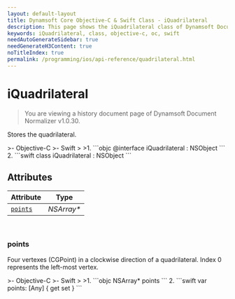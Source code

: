 ```yaml
---
layout: default-layout
title: Dynamsoft Core Objective-C & Swift Class - iQuadrilateral
description: This page shows the iQuadrilateral class of Dynamsoft Document Normalizer iOS edition v1.x.
keywords: iQuadrilateral, class, objective-c, oc, swift
needAutoGenerateSidebar: true
needGenerateH3Content: true
noTitleIndex: true
permalink: /programming/ios/api-reference/quadrilateral.html
---
```



# iQuadrilateral

> You are viewing a history document page of Dynamsoft Document Normalizer v1.0.30.

Stores the quadrilateral.  

<div class="sample-code-prefix"></div>
>- Objective-C
>- Swift
>
>1. 
```objc
@interface iQuadrilateral : NSObject 
```
2. 
```swift
class iQuadrilateral : NSObject
```

## Attributes
  
| Attribute | Type |
|---------- | ---- |
| [`points`](#points) | *NSArray\** |

&nbsp;

### points

Four vertexes (CGPoint) in a clockwise direction of a quadrilateral. Index 0 represents the left-most vertex.

<div class="sample-code-prefix"></div>
>- Objective-C
>- Swift
>
>1. 
```objc
NSArray* points
```
2. 
```swift
var points: [Any] { get set }
```
